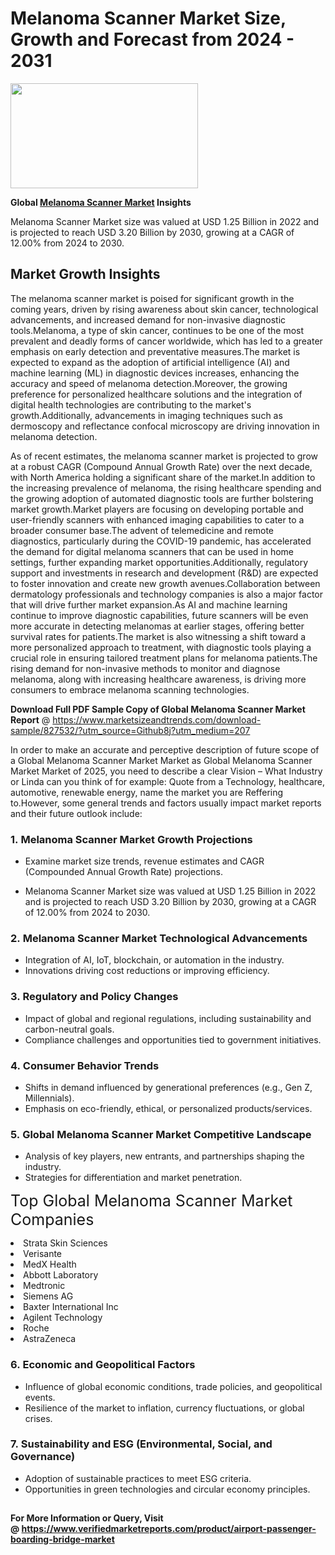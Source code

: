 <H1>Melanoma Scanner Market Size, Growth and Forecast from 2024 - 2031</H1><img class="aligncenter size-medium wp-image-584254" src="https://thirdeyenews.in/wp-content/uploads/2024/09/Global-Market-Research-300x168.jpeg" alt="" width="300" height="168" /><p><strong>Global&nbsp;<a href="https://www.marketsizeandtrends.com/download-sample/827532/?utm_source=Github8j?utm_medium=207">Melanoma Scanner Market</a> Insights</strong></p><p>Melanoma Scanner Market size was valued at USD 1.25 Billion in 2022 and is projected to reach USD 3.20 Billion by 2030, growing at a CAGR of 12.00% from 2024 to 2030.</p><p><h2>Market Growth Insights</h2> <p>The melanoma scanner market is poised for significant growth in the coming years, driven by rising awareness about skin cancer, technological advancements, and increased demand for non-invasive diagnostic tools.Melanoma, a type of skin cancer, continues to be one of the most prevalent and deadly forms of cancer worldwide, which has led to a greater emphasis on early detection and preventative measures.The market is expected to expand as the adoption of artificial intelligence (AI) and machine learning (ML) in diagnostic devices increases, enhancing the accuracy and speed of melanoma detection.Moreover, the growing preference for personalized healthcare solutions and the integration of digital health technologies are contributing to the market's growth.Additionally, advancements in imaging techniques such as dermoscopy and reflectance confocal microscopy are driving innovation in melanoma detection. </p> <p>As of recent estimates, the melanoma scanner market is projected to grow at a robust CAGR (Compound Annual Growth Rate) over the next decade, with North America holding a significant share of the market.In addition to the increasing prevalence of melanoma, the rising healthcare spending and the growing adoption of automated diagnostic tools are further bolstering market growth.Market players are focusing on developing portable and user-friendly scanners with enhanced imaging capabilities to cater to a broader consumer base.The advent of telemedicine and remote diagnostics, particularly during the COVID-19 pandemic, has accelerated the demand for digital melanoma scanners that can be used in home settings, further expanding market opportunities.Additionally, regulatory support and investments in research and development (R&D) are expected to foster innovation and create new growth avenues.Collaboration between dermatology professionals and technology companies is also a major factor that will drive further market expansion.As AI and machine learning continue to improve diagnostic capabilities, future scanners will be even more accurate in detecting melanomas at earlier stages, offering better survival rates for patients.The market is also witnessing a shift toward a more personalized approach to treatment, with diagnostic tools playing a crucial role in ensuring tailored treatment plans for melanoma patients.The rising demand for non-invasive methods to monitor and diagnose melanoma, along with increasing healthcare awareness, is driving more consumers to embrace melanoma scanning technologies.</p><p><span class=""><strong>Download Full PDF Sample Copy of Global Melanoma Scanner Market Report</strong> @ <a href="https://www.marketsizeandtrends.com/download-sample/827532/?utm_source=Github8j?utm_medium=207" target="_blank">https://www.marketsizeandtrends.com/download-sample/827532/?utm_source=Github8j?utm_medium=207</a></span></p><p>In order to make an accurate and perceptive description of future scope of a Global&nbsp;Melanoma Scanner Market Market as Global&nbsp;Melanoma Scanner Market Market of 2025, you need to describe a clear Vision &ndash; What Industry or Linda can you think of for example: Quote from a Technology, healthcare, automotive, renewable energy, name the market you are Reffering to.However, some general trends and factors usually impact market reports and their future outlook include:</p><h3>1.&nbsp;<strong>Melanoma Scanner Market Growth Projections</strong></h3><ul><li>Examine market size trends, revenue estimates and CAGR (Compounded Annual Growth Rate) projections.</li><li><p>Melanoma Scanner Market size was valued at USD 1.25 Billion in 2022 and is projected to reach USD 3.20 Billion by 2030, growing at a CAGR of 12.00% from 2024 to 2030.</p></li></ul><h3>2.&nbsp;<strong>Melanoma Scanner Market Technological Advancements</strong></h3><ul><li>Integration of AI, IoT, blockchain, or automation in the industry.</li><li>Innovations driving cost reductions or improving efficiency.</li></ul><h3>3.&nbsp;<strong>Regulatory and Policy Changes</strong></h3><ul><li>Impact of global and regional regulations, including sustainability and carbon-neutral goals.</li><li>Compliance challenges and opportunities tied to government initiatives.</li></ul><h3>4.&nbsp;<strong>Consumer Behavior Trends</strong></h3><ul><li>Shifts in demand influenced by generational preferences (e.g., Gen Z, Millennials).</li><li>Emphasis on eco-friendly, ethical, or personalized products/services.</li></ul><h3>5.&nbsp;<strong>Global Melanoma Scanner Market Competitive Landscape</strong></h3><ul><li>Analysis of key players, new entrants, and partnerships shaping the industry.</li><li>Strategies for differentiation and market penetration.</li></ul><p data-pm-slice="1 1 []"><span style="color: inherit; font-family: inherit; font-size: 25px;">Top Global Melanoma Scanner Market Companies</span></p><div class="" data-test-id=""><p><li>Strata Skin Sciences</li><li> Verisante</li><li> MedX Health</li><li> Abbott Laboratory</li><li> Medtronic</li><li> Siemens AG</li><li> Baxter International Inc</li><li> Agilent Technology</li><li> Roche</li><li> AstraZeneca</li></p></div><h3>6.&nbsp;<strong>Economic and Geopolitical Factors</strong></h3><ul><li>Influence of global economic conditions, trade policies, and geopolitical events.</li><li>Resilience of the market to inflation, currency fluctuations, or global crises.</li></ul><h3>7.&nbsp;<strong>Sustainability and ESG (Environmental, Social, and Governance)</strong></h3><ul><li>Adoption of sustainable practices to meet ESG criteria.</li><li>Opportunities in green technologies and circular economy principles.</li></ul><h2><strong style="font-size: 14px;">For More Information or Query, Visit @&nbsp;</strong><a style="background-color: #ffffff; font-size: 14px;" href="https://www.marketsizeandtrends.com/report/melanoma-scanner-market/" target="_blank">https://www.verifiedmarketreports.com/product/airport-passenger-boarding-bridge-market</a></h2>